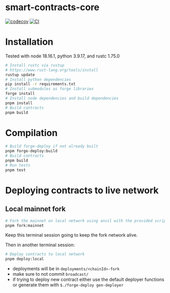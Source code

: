 # smart-contracts-core

[![codecov](https://codecov.io/gh/Storm-Labs-Inc/smart-contracts-core/branch/master/graph/badge.svg?token=TT68C116IT)](https://codecov.io/gh/Storm-Labs-Inc/smart-contracts-core)
[![CI](https://github.com/Storm-Labs-Inc/smart-contracts-core/actions/workflows/ci.yml/badge.svg)](https://github.com/Storm-Labs-Inc/smart-contracts-core/actions/workflows/ci.yml)

# Installation

Tested with node 18.16.1, python 3.9.17, and rustc 1.75.0

```sh
# Install rustc via rustup
# https://www.rust-lang.org/tools/install
rustup update
# Install python dependencies
pip install -r requirements.txt
# Install submodules as forge libraries
forge install
# Install node dependencies and build dependencies
pnpm install
# Build contracts
pnpm build
```

# Compilation

```sh
# Build forge-deploy if not already built
pnpm forge-deploy:build
# Build contracts
pnpm build
# Run tests
pnpm test
```

# Deploying contracts to live network

## Local mainnet fork

```sh
# Fork the mainnet on local network using anvil with the provided script
pnpm fork:mainnet
```

Keep this terminal session going to keep the fork network alive.

Then in another terminal session:

```sh
# Deploy contracts to local network
pnpm deploy:local
```

- deployments will be in `deployments/<chainId>-fork`
- make sure to not commit `broadcast/`
- if trying to deploy new contract either use the default deployer functions or generate them with
  `$./forge-deploy gen-deployer`
